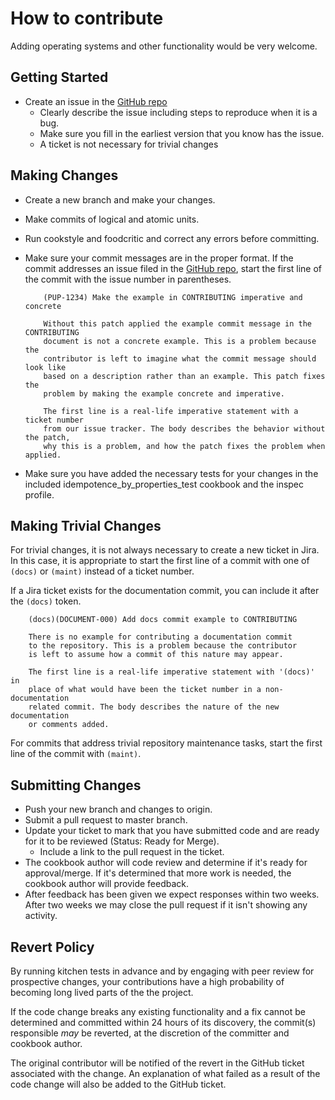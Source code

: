 # How to contribute

Adding operating systems and other functionality would be very welcome.

## Getting Started

* Create an issue in the [GitHub repo](https://github.com/amunoz951/idempotence_by_properties/issues)
  * Clearly describe the issue including steps to reproduce when it is a bug.
  * Make sure you fill in the earliest version that you know has the issue.
  * A ticket is not necessary for trivial changes

## Making Changes

* Create a new branch and make your changes.
* Make commits of logical and atomic units.
* Run cookstyle and foodcritic and correct any errors before committing.
* Make sure your commit messages are in the proper format. If the commit
  addresses an issue filed in the
  [GitHub repo](https://github.com/amunoz951/idempotence_by_properties/issues), start
  the first line of the commit with the issue number in parentheses.

  ```
      (PUP-1234) Make the example in CONTRIBUTING imperative and concrete

      Without this patch applied the example commit message in the CONTRIBUTING
      document is not a concrete example. This is a problem because the
      contributor is left to imagine what the commit message should look like
      based on a description rather than an example. This patch fixes the
      problem by making the example concrete and imperative.

      The first line is a real-life imperative statement with a ticket number
      from our issue tracker. The body describes the behavior without the patch,
      why this is a problem, and how the patch fixes the problem when applied.
  ```
* Make sure you have added the necessary tests for your changes in the included
  idempotence_by_properties_test cookbook and the inspec profile.

## Making Trivial Changes

For trivial changes, it is not always necessary to create a new
ticket in Jira. In this case, it is appropriate to start the first line of a
commit with one of  `(docs)` or `(maint)` instead of a ticket
number.

If a Jira ticket exists for the documentation commit, you can include it
after the `(docs)` token.

```
    (docs)(DOCUMENT-000) Add docs commit example to CONTRIBUTING

    There is no example for contributing a documentation commit
    to the repository. This is a problem because the contributor
    is left to assume how a commit of this nature may appear.

    The first line is a real-life imperative statement with '(docs)' in
    place of what would have been the ticket number in a non-documentation
    related commit. The body describes the nature of the new documentation
    or comments added.
```

For commits that address trivial repository maintenance tasks, start the
first line of the commit with `(maint)`.

## Submitting Changes

* Push your new branch and changes to origin.
* Submit a pull request to master branch.
* Update your ticket to mark that you have submitted code and are ready
  for it to be reviewed (Status: Ready for Merge).
  * Include a link to the pull request in the ticket.
* The cookbook author will code review and determine if it's ready for
  approval/merge. If it's determined that more work is needed, the cookbook
  author will provide feedback.
* After feedback has been given we expect responses within two weeks. After two
  weeks we may close the pull request if it isn't showing any activity.

## Revert Policy

By running kitchen tests in advance and by engaging with peer review for
prospective changes, your contributions have a high probability of becoming long
lived parts of the the project.

If the code change breaks any existing functionality and a fix cannot be
determined and committed within 24 hours of its discovery, the commit(s)
responsible _may_ be reverted, at the discretion of the committer and cookbook
author.

The original contributor will be notified of the revert in the GitHub ticket
associated with the change. An explanation of what failed as a result of the
code change will also be added to the GitHub ticket.
